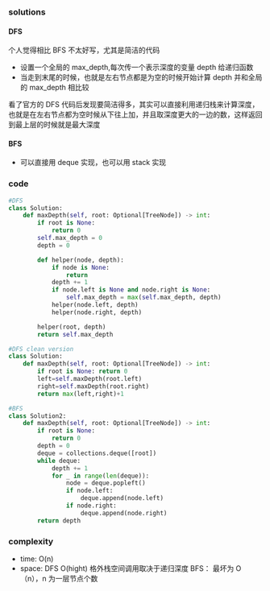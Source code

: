 ### solutions

#### DFS

个人觉得相比 BFS 不太好写，尤其是简洁的代码

- 设置一个全局的 max_depth,每次传一个表示深度的变量 depth 给递归函数
- 当走到末尾的时候，也就是左右节点都是为空的时候开始计算 depth 并和全局的 max_depth 相比较

看了官方的 DFS 代码后发现要简洁得多，其实可以直接利用递归栈来计算深度，也就是在左右节点都为空时候从下往上加，并且取深度更大的一边的数，这样返回到最上层的时候就是最大深度

#### BFS

- 可以直接用 deque 实现，也可以用 stack 实现

### code

```python
#DFS
class Solution:
    def maxDepth(self, root: Optional[TreeNode]) -> int:
        if root is None:
            return 0
        self.max_depth = 0
        depth = 0

        def helper(node, depth):
            if node is None:
                return
            depth += 1
            if node.left is None and node.right is None:
                self.max_depth = max(self.max_depth, depth)
            helper(node.left, depth)
            helper(node.right, depth)

        helper(root, depth)
        return self.max_depth
```

```python
#DFS clean version
class Solution:
    def maxDepth(self, root: Optional[TreeNode]) -> int:
        if root is None: return 0
        left=self.maxDepth(root.left)
        right=self.maxDepth(root.right)
        return max(left,right)+1
```

```python
#BFS
class Solution2:
    def maxDepth(self, root: Optional[TreeNode]) -> int:
        if root is None:
            return 0
        depth = 0
        deque = collections.deque([root])
        while deque:
            depth += 1
            for _ in range(len(deque)):
                node = deque.popleft()
                if node.left:
                    deque.append(node.left)
                if node.right:
                    deque.append(node.right)
        return depth
```

### complexity

- time: O(n)
- space: DFS O(hight) 格外栈空间调用取决于递归深度 BFS： 最坏为 O（n），n 为一层节点个数

